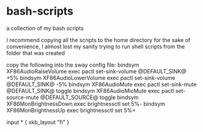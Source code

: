 # bash-scripts
a collection of my bash scripts

I recommend copying all the scripts to the home directory for the sake of convenience, I almost lost my sanity trying to run shell scripts from the 
folder that was created

copy the following into the sway config file:
bindsym XF86AudioRaiseVolume exec pactl set-sink-volume @DEFAULT_SINK@ +5%
bindsym XF86AudioLowerVolume exec pactl set-sink-volume @DEFAULT_SINK@ -5%
bindsym XF86AudioMute exec pactl set-sink-mute @DEFAULT_SINK@ toggle
bindsym XF86AudioMicMute exec pactl set-source-mute @DEFAULT_SOURCE@ toggle
bindsym XF86MonBrightnessDown exec brightnessctl set 5%-
bindsym XF86MonBrightnessUp exec brightnessctl set 5%+

input * {
        xkb_layout "fi"
}
